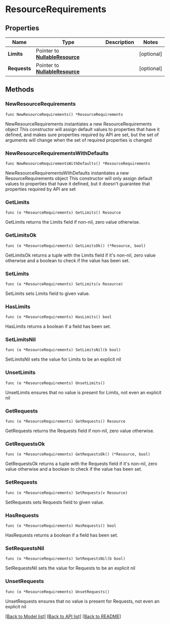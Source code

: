 # ResourceRequirements

## Properties

Name | Type | Description | Notes
------------ | ------------- | ------------- | -------------
**Limits** | Pointer to [**NullableResource**](Resource.md) |  | [optional] 
**Requests** | Pointer to [**NullableResource**](Resource.md) |  | [optional] 

## Methods

### NewResourceRequirements

`func NewResourceRequirements() *ResourceRequirements`

NewResourceRequirements instantiates a new ResourceRequirements object
This constructor will assign default values to properties that have it defined,
and makes sure properties required by API are set, but the set of arguments
will change when the set of required properties is changed

### NewResourceRequirementsWithDefaults

`func NewResourceRequirementsWithDefaults() *ResourceRequirements`

NewResourceRequirementsWithDefaults instantiates a new ResourceRequirements object
This constructor will only assign default values to properties that have it defined,
but it doesn't guarantee that properties required by API are set

### GetLimits

`func (o *ResourceRequirements) GetLimits() Resource`

GetLimits returns the Limits field if non-nil, zero value otherwise.

### GetLimitsOk

`func (o *ResourceRequirements) GetLimitsOk() (*Resource, bool)`

GetLimitsOk returns a tuple with the Limits field if it's non-nil, zero value otherwise
and a boolean to check if the value has been set.

### SetLimits

`func (o *ResourceRequirements) SetLimits(v Resource)`

SetLimits sets Limits field to given value.

### HasLimits

`func (o *ResourceRequirements) HasLimits() bool`

HasLimits returns a boolean if a field has been set.

### SetLimitsNil

`func (o *ResourceRequirements) SetLimitsNil(b bool)`

 SetLimitsNil sets the value for Limits to be an explicit nil

### UnsetLimits
`func (o *ResourceRequirements) UnsetLimits()`

UnsetLimits ensures that no value is present for Limits, not even an explicit nil
### GetRequests

`func (o *ResourceRequirements) GetRequests() Resource`

GetRequests returns the Requests field if non-nil, zero value otherwise.

### GetRequestsOk

`func (o *ResourceRequirements) GetRequestsOk() (*Resource, bool)`

GetRequestsOk returns a tuple with the Requests field if it's non-nil, zero value otherwise
and a boolean to check if the value has been set.

### SetRequests

`func (o *ResourceRequirements) SetRequests(v Resource)`

SetRequests sets Requests field to given value.

### HasRequests

`func (o *ResourceRequirements) HasRequests() bool`

HasRequests returns a boolean if a field has been set.

### SetRequestsNil

`func (o *ResourceRequirements) SetRequestsNil(b bool)`

 SetRequestsNil sets the value for Requests to be an explicit nil

### UnsetRequests
`func (o *ResourceRequirements) UnsetRequests()`

UnsetRequests ensures that no value is present for Requests, not even an explicit nil

[[Back to Model list]](../README.md#documentation-for-models) [[Back to API list]](../README.md#documentation-for-api-endpoints) [[Back to README]](../README.md)


